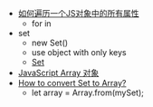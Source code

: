  - [如何遍历一个JS对象中的所有属性](http://zhidao.baidu.com/link?url=bcAFl4GhcTntE9Gk3y_gPVk_BtHdCYFoDaBz18tSre1NVRYuExkLUw011C68kJ7RT9I5cQ2i7rrsJb1Tk5BQ4a)
    - for in
 - set 
    - new Set()
    - use object with only keys
    - [Set](https://developer.mozilla.org/en/docs/Web/JavaScript/Reference/Global_Objects/Set)
 - [JavaScript Array 对象](http://www.w3school.com.cn/jsref/jsref_obj_array.asp)
 - [How to convert Set to Array?](http://stackoverflow.com/questions/20069828/how-to-convert-set-to-array)
    - let array = Array.from(mySet);